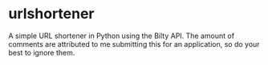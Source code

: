 # urlshortener
A simple URL shortener in Python using the Bilty API. The amount of comments are attributed to me submitting this for an application, so do your best to ignore them.


